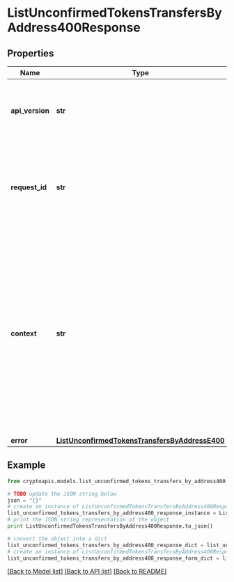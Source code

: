 # ListUnconfirmedTokensTransfersByAddress400Response


## Properties
Name | Type | Description | Notes
------------ | ------------- | ------------- | -------------
**api_version** | **str** | Specifies the version of the API that incorporates this endpoint. | 
**request_id** | **str** | Defines the ID of the request. The &#x60;requestId&#x60; is generated by Crypto APIs and it&#39;s unique for every request. | 
**context** | **str** | In batch situations the user can use the context to correlate responses with requests. This property is present regardless of whether the response was successful or returned as an error. &#x60;context&#x60; is specified by the user. | [optional] 
**error** | [**ListUnconfirmedTokensTransfersByAddressE400**](ListUnconfirmedTokensTransfersByAddressE400.md) |  | 

## Example

```python
from cryptoapis.models.list_unconfirmed_tokens_transfers_by_address400_response import ListUnconfirmedTokensTransfersByAddress400Response

# TODO update the JSON string below
json = "{}"
# create an instance of ListUnconfirmedTokensTransfersByAddress400Response from a JSON string
list_unconfirmed_tokens_transfers_by_address400_response_instance = ListUnconfirmedTokensTransfersByAddress400Response.from_json(json)
# print the JSON string representation of the object
print ListUnconfirmedTokensTransfersByAddress400Response.to_json()

# convert the object into a dict
list_unconfirmed_tokens_transfers_by_address400_response_dict = list_unconfirmed_tokens_transfers_by_address400_response_instance.to_dict()
# create an instance of ListUnconfirmedTokensTransfersByAddress400Response from a dict
list_unconfirmed_tokens_transfers_by_address400_response_form_dict = list_unconfirmed_tokens_transfers_by_address400_response.from_dict(list_unconfirmed_tokens_transfers_by_address400_response_dict)
```
[[Back to Model list]](../README.md#documentation-for-models) [[Back to API list]](../README.md#documentation-for-api-endpoints) [[Back to README]](../README.md)


